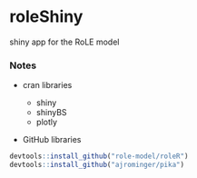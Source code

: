 # roleShiny
shiny app for the RoLE model

### Notes

- cran libraries
  - shiny
  - shinyBS
  - plotly

- GitHub libraries
```R
devtools::install_github("role-model/roleR")
devtools::install_github("ajrominger/pika")
```
